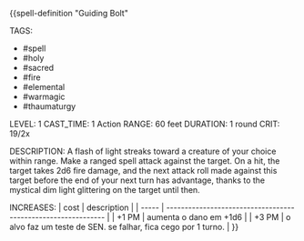 {{spell-definition "Guiding Bolt"

TAGS:
- #spell
- #holy
- #sacred
- #fire
- #elemental
- #warmagic
- #thaumaturgy

LEVEL: 1
CAST_TIME: 1 Action
RANGE: 60 feet
DURATION: 1 round
CRIT: 19/2x

DESCRIPTION:
A flash of light streaks toward a creature of your choice within range.
Make a ranged spell attack against the target. On a hit, the target takes 2d6 fire damage, and the next attack roll made against this target before the end of your next turn has advantage, thanks to the mystical dim light glittering on the target until then.

INCREASES:
| cost  | description                                                   |
| ----- | ------------------------------------------------------------- |
| +1 PM | aumenta o dano em +1d6                                        |
| +3 PM | o alvo faz um teste de SEN. se falhar, fica cego por 1 turno. | 
}}
